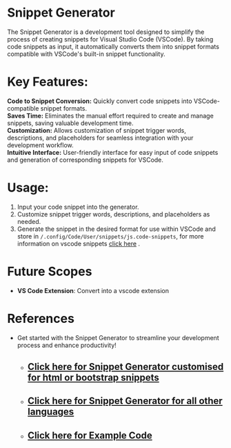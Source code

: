 # Snippet Generator
The Snippet Generator is a development tool designed to simplify the process of creating snippets for Visual Studio Code (VSCode). By taking code snippets as input, it automatically converts them into snippet formats compatible with VSCode's built-in snippet functionality.

# Key Features:
**Code to Snippet Conversion:** Quickly convert code snippets into VSCode-compatible snippet formats. <br>
**Saves Time:** Eliminates the manual effort required to create and manage snippets, saving valuable development time.<br>
**Customization:** Allows customization of snippet trigger words, descriptions, and placeholders for seamless integration with your development workflow.<br>
**Intuitive Interface:** User-friendly interface for easy input of code snippets and generation of corresponding snippets for VSCode.
# Usage:
1. Input your code snippet into the generator.
2. Customize snippet trigger words, descriptions, and placeholders as needed.
3. Generate the snippet in the desired format for use within VSCode and store in `/.config/Code/User/snippets/js.code-snippets`, for more information on vscode snippets [click here](https://code.visualstudio.com/docs/editor/userdefinedsnippets) .

# Future Scopes
* <b> VS Code Extension</b>: Convert into a vscode extension

# References
* Get started with the Snippet Generator to streamline your development process and enhance productivity!
  - ## <a href="https://pvscreations.github.io/snippetGenerator_devTools_js/snippet_generator/index.html">Click here for Snippet Generator customised for html or bootstrap snippets</a>
  - ## <a href="https://pvscreations.github.io/snippetGenerator_devTools_js/snippet_generator/react.html">Click here for Snippet Generator for all other languages</a>
  - ## <a href="/../../tree/main/snippet_generator">Click here for Example Code</a>


